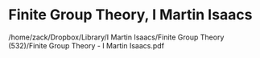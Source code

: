 # Finite Group Theory, I Martin Isaacs

/home/zack/Dropbox/Library/I Martin Isaacs/Finite Group Theory (532)/Finite Group Theory - I Martin Isaacs.pdf

